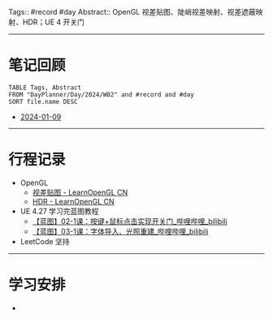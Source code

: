 Tags:: #record #day 
Abstract:: OpenGL 视差贴图、陡峭视差映射、视差遮蔽映射、HDR；UE 4 开关门

---
# 笔记回顾

```dataview
TABLE Tags, Abstract
FROM "DayPlanner/Day/2024/W02" and #record and #day
SORT file.name DESC
```

- [2024-01-09](2024-01-09.md)

---
# 行程记录

- OpenGL
	- [视差贴图 - LearnOpenGL CN](https://learnopengl-cn.github.io/05%20Advanced%20Lighting/05%20Parallax%20Mapping/)
	- [HDR - LearnOpenGL CN](https://learnopengl-cn.github.io/05%20Advanced%20Lighting/06%20HDR/)
- UE 4.27 学习完蓝图教程
	- [【蓝图】02-1课：按键+鼠标点击实现开关门\_哔哩哔哩\_bilibili](https://www.bilibili.com/video/BV164411Y732?t=44.3&p=28)
	- [【蓝图】03-1课：字体导入、光照重建\_哔哩哔哩\_bilibili](https://www.bilibili.com/video/BV164411Y732?t=65.1&p=30)
- LeetCode 坚持


---
# 学习安排

- 


